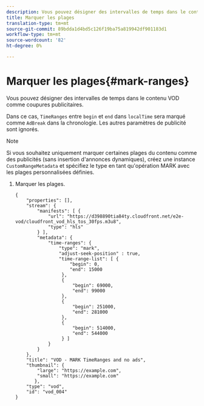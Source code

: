 ```yaml
---
description: Vous pouvez désigner des intervalles de temps dans le contenu VOD comme coupures publicitaires.
title: Marquer les plages
translation-type: tm+mt
source-git-commit: 89bdda1d4bd5c126f19ba75a819942df901183d1
workflow-type: tm+mt
source-wordcount: '82'
ht-degree: 0%

---
```



# Marquer les plages{#mark-ranges}

Vous pouvez désigner des intervalles de temps dans le contenu VOD comme coupures publicitaires.

Dans ce cas, `TimeRanges` entre `begin` et `end` dans `localTime` sera marqué comme `AdBreak` dans la chronologie. Les autres paramètres de publicité sont ignorés.

>[!NOTE]
>
>Si vous souhaitez uniquement marquer certaines plages du contenu comme des publicités (sans insertion d&#39;annonces dynamiques), créez une instance `CustomRangeMetadata` et spécifiez le type en tant qu&#39;opération MARK avec les plages personnalisées définies.

1. Marquer les plages.

   ```
   {   
       "properties": [],
       "stream": {
           "manifests": [ {
               "url": "https://d398890tia84ty.cloudfront.net/e2e-vod/cloudfront_vod_hls_tos_30fps.m3u8",
               "type": "hls"
           } ],
           "metadata": {
               "time-ranges": {
                   "type": "mark",
                   "adjust-seek-position" : true,   
                   "time-range-list": [ {
                       "begin": 0,
                       "end": 15000
                    },
                    {
                        "begin": 69000,
                        "end": 99000
                    },
                    {
                        "begin": 251000,
                        "end": 281000
                    },
                    {
                        "begin": 514000,
                        "end": 544000
                    } ]
               }
           }           
       },   
       "title": "VOD - MARK TimeRanges and no ads",
       "thumbnail": {
           "large": "https://example.com",
           "small": "https://example.com"
          },
       "type": "vod",
       "id": "vod_004"
   }
   ```

